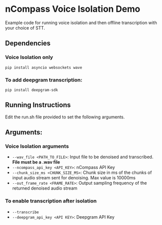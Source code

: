 # nCompass Voice Isolation Demo

Example code for running voice isolation and then offline transcription with your choice of STT.

## Dependencies
### Voice Isolation only
`pip install asyncio websockets wave`
### To add deepgram transcription: 
`pip install deepgram-sdk`

## Running Instructions
Edit the run.sh file provided to set the following arguments.

## Arguments:
### Voice Isolation arguments
- `--wav_file <PATH_TO_FILE>`:       Input file to be denoised and transcribed. **File must be a .wav file**
- `--ncompass_api_key <API_KEY>`:    nCompass API Key
- `--chunk_size_ms <CHUNK_SIZE_MS>`: Chunk size in ms of the chunks of input audio stream sent for denoising. Max value is 10000ms
- `--out_frame_rate <FRAME_RATE>`:   Output sampling frequency of the returned denoised audio stream

### To enable transcription after isolation
- `--transcribe`
- `--deepgram_api_key <API KEY>`: Deepgram API Key

